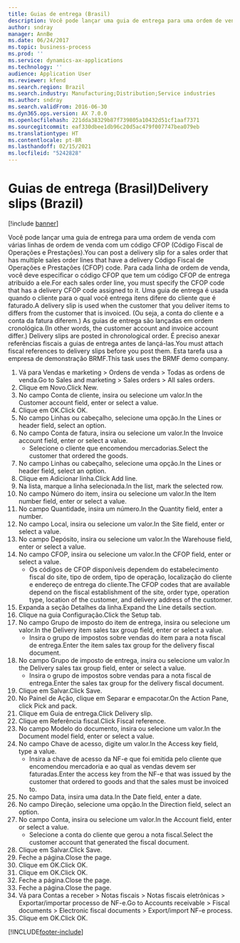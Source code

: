 ```yaml
---
title: Guias de entrega (Brasil)
description: Você pode lançar uma guia de entrega para uma ordem de venda com várias linhas de ordem de venda com um código CFOP (Código Fiscal de Operações e Prestações).
author: sndray
manager: AnnBe
ms.date: 06/24/2017
ms.topic: business-process
ms.prod: ''
ms.service: dynamics-ax-applications
ms.technology: ''
audience: Application User
ms.reviewer: kfend
ms.search.region: Brazil
ms.search.industry: Manufacturing;Distribution;Service industries
ms.author: sndray
ms.search.validFrom: 2016-06-30
ms.dyn365.ops.version: AX 7.0.0
ms.openlocfilehash: 221dda38329b87f739805a10432d51cf1aaf7371
ms.sourcegitcommit: eaf330dbee1db96c20d5ac479f007747bea079eb
ms.translationtype: HT
ms.contentlocale: pt-BR
ms.lasthandoff: 02/15/2021
ms.locfileid: "5242828"
---
```

# <a name="delivery-slips-brazil"></a><span data-ttu-id="a9830-103">Guias de entrega (Brasil)</span><span class="sxs-lookup"><span data-stu-id="a9830-103">Delivery slips (Brazil)</span></span>

[!include [banner](../../includes/banner.md)]

<span data-ttu-id="a9830-104">Você pode lançar uma guia de entrega para uma ordem de venda com várias linhas de ordem de venda com um código CFOP (Código Fiscal de Operações e Prestações).</span><span class="sxs-lookup"><span data-stu-id="a9830-104">You can post a delivery slip for a sales order that has multiple sales order lines that have a delivery Código Fiscal de Operações e Prestações (CFOP) code.</span></span> <span data-ttu-id="a9830-105">Para cada linha de ordem de venda, você deve especificar o código CFOP que tem um código CFOP de entrega atribuído a ele.</span><span class="sxs-lookup"><span data-stu-id="a9830-105">For each sales order line, you must specify the CFOP code that has a delivery CFOP code assigned to it.</span></span> <span data-ttu-id="a9830-106">Uma guia de entrega é usada quando o cliente para o qual você entrega itens difere do cliente que é faturado.</span><span class="sxs-lookup"><span data-stu-id="a9830-106">A delivery slip is used when the customer that you deliver items to differs from the customer that is invoiced.</span></span> <span data-ttu-id="a9830-107">(Ou seja, a conta do cliente e a conta da fatura diferem.) As guias de entrega são lançadas em ordem cronológica.</span><span class="sxs-lookup"><span data-stu-id="a9830-107">(In other words, the customer account and invoice account differ.) Delivery slips are posted in chronological order.</span></span> <span data-ttu-id="a9830-108">É preciso anexar referências fiscais a guias de entrega antes de lançá-las.</span><span class="sxs-lookup"><span data-stu-id="a9830-108">You must attach fiscal references to delivery slips before you post them.</span></span> <span data-ttu-id="a9830-109">Esta tarefa usa a empresa de demonstração BRMF.</span><span class="sxs-lookup"><span data-stu-id="a9830-109">This task uses the BRMF demo company.</span></span>

1. <span data-ttu-id="a9830-110">Vá para Vendas e marketing > Ordens de venda > Todas as ordens de venda.</span><span class="sxs-lookup"><span data-stu-id="a9830-110">Go to Sales and marketing > Sales orders > All sales orders.</span></span>
2. <span data-ttu-id="a9830-111">Clique em Novo.</span><span class="sxs-lookup"><span data-stu-id="a9830-111">Click New.</span></span>
3. <span data-ttu-id="a9830-112">No campo Conta de cliente, insira ou selecione um valor.</span><span class="sxs-lookup"><span data-stu-id="a9830-112">In the Customer account field, enter or select a value.</span></span>
4. <span data-ttu-id="a9830-113">Clique em OK.</span><span class="sxs-lookup"><span data-stu-id="a9830-113">Click OK.</span></span>
5. <span data-ttu-id="a9830-114">No campo Linhas ou cabeçalho, selecione uma opção.</span><span class="sxs-lookup"><span data-stu-id="a9830-114">In the Lines or header field, select an option.</span></span>
6. <span data-ttu-id="a9830-115">No campo Conta de fatura, insira ou selecione um valor.</span><span class="sxs-lookup"><span data-stu-id="a9830-115">In the Invoice account field, enter or select a value.</span></span>
    * <span data-ttu-id="a9830-116">Selecione o cliente que encomendou mercadorias.</span><span class="sxs-lookup"><span data-stu-id="a9830-116">Select the customer that ordered the goods.</span></span>  
7. <span data-ttu-id="a9830-117">No campo Linhas ou cabeçalho, selecione uma opção.</span><span class="sxs-lookup"><span data-stu-id="a9830-117">In the Lines or header field, select an option.</span></span>
8. <span data-ttu-id="a9830-118">Clique em Adicionar linha.</span><span class="sxs-lookup"><span data-stu-id="a9830-118">Click Add line.</span></span>
9. <span data-ttu-id="a9830-119">Na lista, marque a linha selecionada.</span><span class="sxs-lookup"><span data-stu-id="a9830-119">In the list, mark the selected row.</span></span>
10. <span data-ttu-id="a9830-120">No campo Número do item, insira ou selecione um valor.</span><span class="sxs-lookup"><span data-stu-id="a9830-120">In the Item number field, enter or select a value.</span></span>
11. <span data-ttu-id="a9830-121">No campo Quantidade, insira um número.</span><span class="sxs-lookup"><span data-stu-id="a9830-121">In the Quantity field, enter a number.</span></span>
12. <span data-ttu-id="a9830-122">No campo Local, insira ou selecione um valor.</span><span class="sxs-lookup"><span data-stu-id="a9830-122">In the Site field, enter or select a value.</span></span>
13. <span data-ttu-id="a9830-123">No campo Depósito, insira ou selecione um valor.</span><span class="sxs-lookup"><span data-stu-id="a9830-123">In the Warehouse field, enter or select a value.</span></span>
14. <span data-ttu-id="a9830-124">No campo CFOP, insira ou selecione um valor.</span><span class="sxs-lookup"><span data-stu-id="a9830-124">In the CFOP field, enter or select a value.</span></span>
    * <span data-ttu-id="a9830-125">Os códigos de CFOP disponíveis dependem do estabelecimento fiscal do site, tipo de ordem, tipo de operação, localização do cliente e endereço de entrega do cliente.</span><span class="sxs-lookup"><span data-stu-id="a9830-125">The CFOP codes that are available depend on the fiscal establishment of the site, order type, operation type, location of the customer, and delivery address of the customer.</span></span>  
15. <span data-ttu-id="a9830-126">Expanda a seção Detalhes da linha.</span><span class="sxs-lookup"><span data-stu-id="a9830-126">Expand the Line details section.</span></span>
16. <span data-ttu-id="a9830-127">Clique na guia Configuração.</span><span class="sxs-lookup"><span data-stu-id="a9830-127">Click the Setup tab.</span></span>
17. <span data-ttu-id="a9830-128">No campo Grupo de imposto do item de entrega, insira ou selecione um valor.</span><span class="sxs-lookup"><span data-stu-id="a9830-128">In the Delivery item sales tax group field, enter or select a value.</span></span>
    * <span data-ttu-id="a9830-129">Insira o grupo de impostos sobre vendas do item para a nota fiscal de entrega.</span><span class="sxs-lookup"><span data-stu-id="a9830-129">Enter the item sales tax group for the delivery fiscal document.</span></span>  
18. <span data-ttu-id="a9830-130">No campo Grupo de imposto de entrega, insira ou selecione um valor.</span><span class="sxs-lookup"><span data-stu-id="a9830-130">In the Delivery sales tax group field, enter or select a value.</span></span>
    * <span data-ttu-id="a9830-131">Insira o grupo de impostos sobre vendas para a nota fiscal de entrega.</span><span class="sxs-lookup"><span data-stu-id="a9830-131">Enter the sales tax group for the delivery fiscal document.</span></span>  
19. <span data-ttu-id="a9830-132">Clique em Salvar.</span><span class="sxs-lookup"><span data-stu-id="a9830-132">Click Save.</span></span>
20. <span data-ttu-id="a9830-133">No Painel de Ação, clique em Separar e empacotar.</span><span class="sxs-lookup"><span data-stu-id="a9830-133">On the Action Pane, click Pick and pack.</span></span>
21. <span data-ttu-id="a9830-134">Clique em Guia de entrega.</span><span class="sxs-lookup"><span data-stu-id="a9830-134">Click Delivery slip.</span></span>
22. <span data-ttu-id="a9830-135">Clique em Referência fiscal.</span><span class="sxs-lookup"><span data-stu-id="a9830-135">Click Fiscal reference.</span></span>
23. <span data-ttu-id="a9830-136">No campo Modelo do documento, insira ou selecione um valor.</span><span class="sxs-lookup"><span data-stu-id="a9830-136">In the Document model field, enter or select a value.</span></span>
24. <span data-ttu-id="a9830-137">No campo Chave de acesso, digite um valor.</span><span class="sxs-lookup"><span data-stu-id="a9830-137">In the Access key field, type a value.</span></span>
    * <span data-ttu-id="a9830-138">Insira a chave de acesso da NF-e que foi emitida pelo cliente que encomendou mercadoria e ao qual as vendas devem ser faturadas.</span><span class="sxs-lookup"><span data-stu-id="a9830-138">Enter the access key from the NF-e that was issued by the customer that ordered to goods and that the sales must be invoiced to.</span></span>  
25. <span data-ttu-id="a9830-139">No campo Data, insira uma data.</span><span class="sxs-lookup"><span data-stu-id="a9830-139">In the Date field, enter a date.</span></span>
26. <span data-ttu-id="a9830-140">No campo Direção, selecione uma opção.</span><span class="sxs-lookup"><span data-stu-id="a9830-140">In the Direction field, select an option.</span></span>
27. <span data-ttu-id="a9830-141">No campo Conta, insira ou selecione um valor.</span><span class="sxs-lookup"><span data-stu-id="a9830-141">In the Account field, enter or select a value.</span></span>
    * <span data-ttu-id="a9830-142">Selecione a conta do cliente que gerou a nota fiscal.</span><span class="sxs-lookup"><span data-stu-id="a9830-142">Select the customer account that generated the fiscal document.</span></span>  
28. <span data-ttu-id="a9830-143">Clique em Salvar.</span><span class="sxs-lookup"><span data-stu-id="a9830-143">Click Save.</span></span>
29. <span data-ttu-id="a9830-144">Feche a página.</span><span class="sxs-lookup"><span data-stu-id="a9830-144">Close the page.</span></span>
30. <span data-ttu-id="a9830-145">Clique em OK.</span><span class="sxs-lookup"><span data-stu-id="a9830-145">Click OK.</span></span>
31. <span data-ttu-id="a9830-146">Clique em OK.</span><span class="sxs-lookup"><span data-stu-id="a9830-146">Click OK.</span></span>
32. <span data-ttu-id="a9830-147">Feche a página.</span><span class="sxs-lookup"><span data-stu-id="a9830-147">Close the page.</span></span>
33. <span data-ttu-id="a9830-148">Feche a página.</span><span class="sxs-lookup"><span data-stu-id="a9830-148">Close the page.</span></span>
34. <span data-ttu-id="a9830-149">Vá para Contas a receber > Notas fiscais > Notas fiscais eletrônicas > Exportar/importar processo de NF-e.</span><span class="sxs-lookup"><span data-stu-id="a9830-149">Go to Accounts receivable > Fiscal documents > Electronic fiscal documents > Export/import NF-e process.</span></span>
35. <span data-ttu-id="a9830-150">Clique em OK.</span><span class="sxs-lookup"><span data-stu-id="a9830-150">Click OK.</span></span>



[!INCLUDE[footer-include](../../../includes/footer-banner.md)]